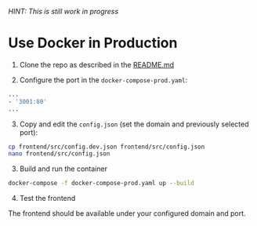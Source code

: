 *HINT: This is still work in progress*

# Use Docker in Production

1) Clone the repo as described in the [README.md](README.md)

2) Configure the port in the `docker-compose-prod.yaml`:

```bash
...
- '3001:80'
...
```

3) Copy and edit the `config.json` (set the domain and previously selected port):

```bash
cp frontend/src/config.dev.json frontend/src/config.json
nano frontend/src/config.json
```

3) Build and run the container

```bash
docker-compose -f docker-compose-prod.yaml up --build
```

4) Test the frontend

The frontend should be available under your configured domain and port.
